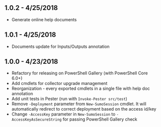## 1.0.2 - 4/25/2018
 - Generate online help documents
## 1.0.1 - 4/25/2018
 - Documents update for Inputs/Outputs annotation
## 1.0.0 - 4/23/2018
 - Refactory for releasing on PowerShell Gallery (with PowerShell Core 6.0+)
 - Add cmdlets for collector upgrade management
 - Reorganization - every exported cmdlets in a single file with help doc annotation
 - Add unit tests in Pester (run with `Invoke-Pester src/test`)
 - Remove `-Deployment` parameter from `New-SumoSession` cmdlet. It will automatically redirect to correct deployment based on the access id/key
 - Change `-AccessKey` parameter in `New-SumoSession` to `-AccessKeyAsSecureString` for passing PowerShell Gallery check